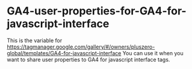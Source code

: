 # GA4-user-properties-for-GA4-for-javascript-interface

This is the variable for https://tagmanager.google.com/gallery/#/owners/pluszero-global/templates/GA4-for-javascript-interface
You can use it when you want to share user properties to GA4 for javascript interface tags.
